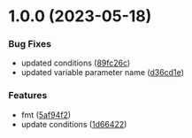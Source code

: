 # 1.0.0 (2023-05-18)


### Bug Fixes

* updated conditions ([89fc26c](https://github.com/data-platform-hq/terraform-databricks-databricks-account-groups/commit/89fc26ce690a0ece1981221052b9764ff085d76b))
* updated variable parameter name ([d36cd1e](https://github.com/data-platform-hq/terraform-databricks-databricks-account-groups/commit/d36cd1e367fc160a6569196748ec128e21544ba5))


### Features

* fmt ([5af94f2](https://github.com/data-platform-hq/terraform-databricks-databricks-account-groups/commit/5af94f23717ed05ed42fcb740b24d763497cfa53))
* update conditions ([1d66422](https://github.com/data-platform-hq/terraform-databricks-databricks-account-groups/commit/1d6642260c98014d95011dbcbeecbfe64cf71ea9))
